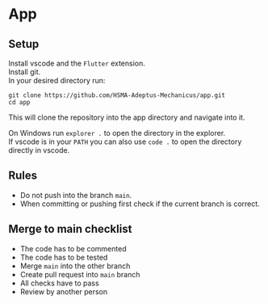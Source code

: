 # App

## Setup
Install vscode and the `Flutter` extension.  
Install git.  
In your desired directory run:
```
git clone https://github.com/HSMA-Adeptus-Mechanicus/app.git
cd app
```
This will clone the repository into the app directory and navigate into it.

On Windows run `explorer .` to open the directory in the explorer.  
If vscode is in your `PATH` you can also use `code .` to open the directory directly in vscode.

## Rules
- Do not push into the branch `main`.
- When committing or pushing first check if the current branch is correct.

## Merge to main checklist
- The code has to be commented
- The code has to be tested
- Merge `main` into the other branch
- Create pull request into `main` branch
- All checks have to pass
- Review by another person